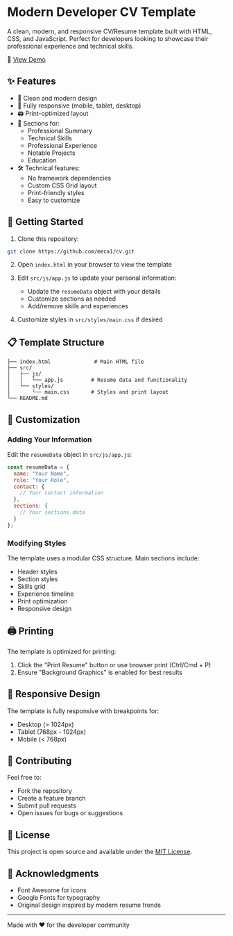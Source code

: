 # Modern Developer CV Template

A clean, modern, and responsive CV/Resume template built with HTML, CSS, and JavaScript. Perfect for developers looking to showcase their professional experience and technical skills.

🔗 [View Demo](https://meca1.github.io/cv/)

## ✨ Features

- 🎨 Clean and modern design
- 📱 Fully responsive (mobile, tablet, desktop)
- 🖨 Print-optimized layout
- 🎯 Sections for:
  - Professional Summary
  - Technical Skills
  - Professional Experience
  - Notable Projects
  - Education
- 🛠 Technical features:
  - No framework dependencies
  - Custom CSS Grid layout
  - Print-friendly styles
  - Easy to customize

## 🚀 Getting Started

1. Clone this repository:
```bash
git clone https://github.com/meca1/cv.git
```

2. Open `index.html` in your browser to view the template

3. Edit `src/js/app.js` to update your personal information:
   - Update the `resumeData` object with your details
   - Customize sections as needed
   - Add/remove skills and experiences

4. Customize styles in `src/styles/main.css` if desired

## 📋 Template Structure

```
├── index.html              # Main HTML file
├── src/
│   ├── js/
│   │   └── app.js         # Resume data and functionality
│   └── styles/
│       └── main.css       # Styles and print layout
└── README.md
```

## 🎨 Customization

### Adding Your Information
Edit the `resumeData` object in `src/js/app.js`:

```javascript
const resumeData = {
  name: "Your Name",
  role: "Your Role",
  contact: {
    // Your contact information
  },
  sections: {
    // Your sections data
  }
};
```

### Modifying Styles
The template uses a modular CSS structure. Main sections include:
- Header styles
- Section styles
- Skills grid
- Experience timeline
- Print optimization
- Responsive design

## 🖨 Printing

The template is optimized for printing:
1. Click the "Print Resume" button or use browser print (Ctrl/Cmd + P)
2. Ensure "Background Graphics" is enabled for best results

## 📱 Responsive Design

The template is fully responsive with breakpoints for:
- Desktop (> 1024px)
- Tablet (768px - 1024px)
- Mobile (< 768px)

## 🤝 Contributing

Feel free to:
- Fork the repository
- Create a feature branch
- Submit pull requests
- Open issues for bugs or suggestions

## 📄 License

This project is open source and available under the [MIT License](LICENSE).

## 🙏 Acknowledgments

- Font Awesome for icons
- Google Fonts for typography
- Original design inspired by modern resume trends

---

Made with ❤️ for the developer community 